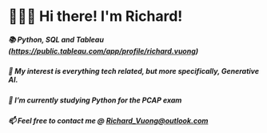 # 👋👋👋 Hi there! I'm Richard!
##### 📚  Python, SQL and Tableau (https://public.tableau.com/app/profile/richard.vuong)  
##### 👀  My interest is everything tech related, but more specifically, Generative AI.
##### 🌱 I’m currently studying Python for the PCAP exam
##### 📫 Feel free to contact me @ Richard_Vuong@outlook.com
